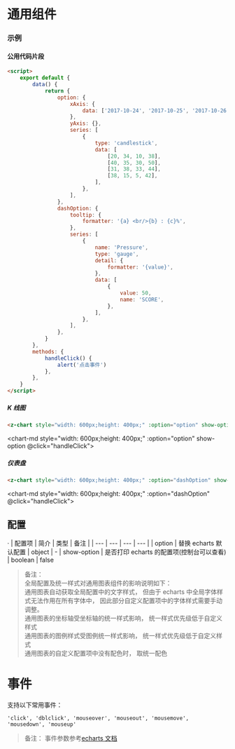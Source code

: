 # 通用组件

### 示例

#### 公用代码片段

```html
<script>
    export default {
        data() {
            return {
                option: {
                    xAxis: {
                        data: ['2017-10-24', '2017-10-25', '2017-10-26', '2017-10-27'],
                    },
                    yAxis: {},
                    series: [
                        {
                            type: 'candlestick',
                            data: [
                                [20, 34, 10, 38],
                                [40, 35, 30, 50],
                                [31, 38, 33, 44],
                                [38, 15, 5, 42],
                            ],
                        },
                    ],
                },
                dashOption: {
                    tooltip: {
                        formatter: '{a} <br/>{b} : {c}%',
                    },
                    series: [
                        {
                            name: 'Pressure',
                            type: 'gauge',
                            detail: {
                                formatter: '{value}',
                            },
                            data: [
                                {
                                    value: 50,
                                    name: 'SCORE',
                                },
                            ],
                        },
                    ],
                },
            }
        },
        methods: {
            handleClick() {
                alert('点击事件')
            },
        },
    }
</script>
```

##### K 线图

```html
<z-chart style="width: 600px;height: 400px;" :option="option" show-option></z-chart>
```

<chart-md style="width: 600px;height: 400px;" :option="option" show-option @click="handleClick"></chart-md>

##### 仪表盘

```html
<z-chart style="width: 600px;height: 400px;" :option="dashOption" show-option></z-chart>
```

<chart-md style="width: 600px;height: 400px;" :option="dashOption" @click="handleClick"></chart-md>

<script>
    export default {
        data() {
            return {
                option: {
                    xAxis: {
                        data: ['2017-10-24', '2017-10-25', '2017-10-26', '2017-10-27']
                    },
                    yAxis: {},
                    series: [
                        {
                        type: 'candlestick',
                        data: [
                            [20, 34, 10, 38],
                            [40, 35, 30, 50],
                            [31, 38, 33, 44],
                            [38, 15, 5, 42]
                        ]
                        }
                    ]
                },
                dashOption:{
                    tooltip: {
                        formatter: '{a} <br/>{b} : {c}%'
                    },
                    series: [
                        {
                        name: 'Pressure',
                        type: 'gauge',
                        detail: {
                            formatter: '{value}'
                        },
                        data: [
                            {
                            value: 50,
                            name: 'SCORE'
                            }
                        ]
                        }
                    ]
                }

            }
        },
        methods:{
            handleClick (){
                alert("点击事件")
            }
        }
    }
</script>

## 配置

·
| 配置项 | 简介 | 类型 | 备注 |
| --- | --- | --- | --- |
| option | 替换 echarts 默认配置 | object | -
| show-option | 是否打印 echarts 的配置项(控制台可以查看) | boolean | false

> 备注： <br/>
> 全局配置及统一样式对通用图表组件的影响说明如下：<br/>
> 通用图表自动获取全局配置中的文字样式， 但由于 echarts 中全局字体样式无法作用在所有字体中， 因此部分自定义配置项中的字体样式需要手动调整。<br/>
> 通用图表的坐标轴受坐标轴的统一样式影响， 统一样式优先级低于自定义样式<br/>
> 通用图表的图例样式受图例统一样式影响， 统一样式优先级低于自定义样式<br/>
> 通用图表的自定义配置项中没有配色时， 取统一配色

# 事件

支持以下常用事件：

    'click', 'dblclick', 'mouseover', 'mouseout', 'mousemove', 'mousedown', 'mouseup'

> 备注： 事件参数参考[echarts 文档](https://echarts.apache.org/zh/api.html#events)

